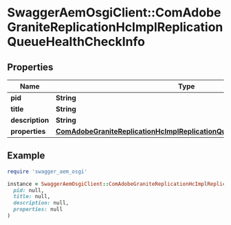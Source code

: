 # SwaggerAemOsgiClient::ComAdobeGraniteReplicationHcImplReplicationQueueHealthCheckInfo

## Properties

| Name | Type | Description | Notes |
| ---- | ---- | ----------- | ----- |
| **pid** | **String** |  | [optional] |
| **title** | **String** |  | [optional] |
| **description** | **String** |  | [optional] |
| **properties** | [**ComAdobeGraniteReplicationHcImplReplicationQueueHealthCheckProperties**](ComAdobeGraniteReplicationHcImplReplicationQueueHealthCheckProperties.md) |  | [optional] |

## Example

```ruby
require 'swagger_aem_osgi'

instance = SwaggerAemOsgiClient::ComAdobeGraniteReplicationHcImplReplicationQueueHealthCheckInfo.new(
  pid: null,
  title: null,
  description: null,
  properties: null
)
```

